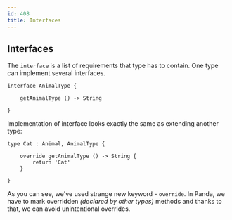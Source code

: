 ```yaml
---
id: 408
title: Interfaces
---
```


## Interfaces
The `interface` is a list of requirements that type has to contain.
One type can implement several interfaces.

```panda
interface AnimalType {

    getAnimalType () -> String
    
}
```

Implementation of interface looks exactly the same as extending another type:

```panda
type Cat : Animal, AnimalType {

    override getAnimalType () -> String {
        return 'Cat'
    }

}
```

As you can see, we've used strange new keyword - `override`. 
In Panda, we have to mark overridden *(declared by other types)* methods and thanks to that,
we can avoid unintentional overrides.